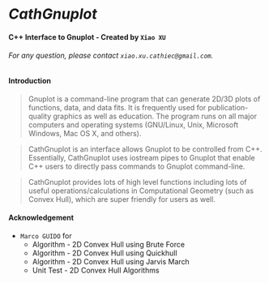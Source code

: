 # ***CathGnuplot***

#### C++ Interface to Gnuplot - Created by `Xiao XU`

###### For any question, please contact `xiao.xu.cathiec@gmail.com`.

#### Introduction
>Gnuplot is a command-line program that can generate 2D/3D plots of functions, data, and data fits. It is frequently used for publication-quality graphics as well as education. The program runs on all major computers and operating systems (GNU/Linux, Unix, Microsoft Windows, Mac OS X, and others).

>CathGnuplot is an interface allows Gnuplot to be controlled from C++. Essentially, CathGnuplot uses iostream pipes to Gnuplot that enable C++ users to directly pass commands to Gnuplot command-line.

>CathGnuplot provides lots of high level functions including lots of useful operations/calculations in Computational Geometry (such as Convex Hull), which are super friendly for users as well.

#### Acknowledgement
* `Marco GUIDO` for
    * Algorithm - 2D Convex Hull using Brute Force
    * Algorithm - 2D Convex Hull using Quickhull
    * Algorithm - 2D Convex Hull using Jarvis March
    * Unit Test - 2D Convex Hull Algorithms